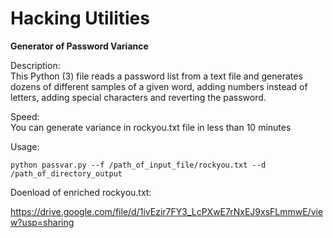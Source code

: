 # Hacking Utilities  

<b>Generator of Password Variance</b>  

Description:  
This Python (3) file reads a password list from a text file and generates dozens of different samples of a given word, adding numbers instead of letters, adding special characters and reverting the password.  
  
Speed:  
You can generate variance in rockyou.txt file in less than 10 minutes  
  
Usage:  
  
```
python passvar.py --f /path_of_input_file/rockyou.txt --d /path_of_directory_output
```  
  
Doenload of enriched rockyou.txt:  

https://drive.google.com/file/d/1ivEzir7FY3_LcPXwE7rNxEJ9xsFLmmwE/view?usp=sharing
